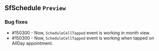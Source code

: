 ## SfSchedule `Preview`

### Bug fixes

* \#150300 - Now, `ScheduleCellTapped` event is working in month view.
* \#150300 - Now, `ScheduleCellTapped` event is working when tapped on AllDay appointment.